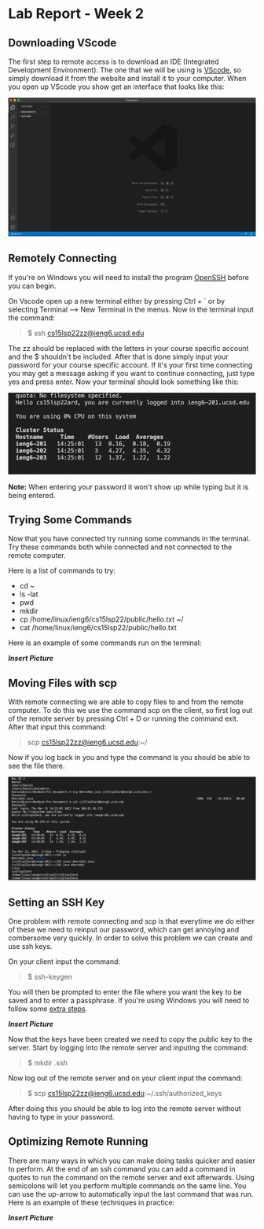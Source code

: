 # Lab Report - Week 2

## Downloading VScode

The first step to remote access is to download an IDE (Integrated Development Environment). The one that we will be using is [VScode](https://code.visualstudio.com/), so simply download it from the website and install it to your computer. When you open up VScode you show get an interface that looks like this:

![VScode](VScode_Install.png)

## Remotely Connecting

If you're on Windows you will need to install the program [OpenSSH](https://docs.microsoft.com/en-us/windows-server/administration/openssh/openssh_install_firstuse) before you can begin.

On Vscode open up a new terminal either by pressing Ctrl + ` or by selecting Terminal --> New Terminal in the menus.
Now in the terminal input the command:

>$ ssh cs15lsp22zz@ieng6.ucsd.edu

The zz should be replaced with the letters in your course specific account and the $ shouldn't be included. After that is done simply input your password for your course specific account. If it's your first time connecting you may get a message asking if you want to continue connecting, just type yes and press enter. Now your terminal should look something like this:

![Remote Server](Log_in.png)

**Note:** When entering your password it won't show up while typing but it is being entered.

## Trying Some Commands

Now that you have connected try running some commands in the terminal. Try these commands both while connected and not connected to the remote computer.

Here is a list of commands to try:
* cd ~
* ls -lat
* pwd
* mkdir
* cp /home/linux/ieng6/cs15lsp22/public/hello.txt ~/
* cat /home/linux/ieng6/cs15lsp22/public/hello.txt

Here is an example of some commands run on the terminal:

_**Insert Picture**_

## Moving Files with scp

With remote connecting we are able to copy files to and from the remote computer. To do this we use the command scp on the client, so first log out of the remote server by pressing Ctrl + D or running the command exit. After that input this command:

>scp <File Name> cs15lsp22zz@ieng6.ucsd.edu:~/

Now if you log back in you and type the command ls you should be able to see the file there.
  
![scp](scp.png)
  
## Setting an SSH Key
  
One problem with remote connecting and scp is that everytime we do either of these we need to reinput our password, which can get annoying and combersome very quickly. In order to solve this problem we can create and use ssh keys.
  
On your client input the command:
  
>$ ssh-keygen
  
You will then be prompted to enter the file where you want the key to be saved and to enter a passphrase. If you're using Windows you will need to follow some [extra steps](https://docs.microsoft.com/en-us/windows-server/administration/openssh/openssh_keymanagement#user-key-generation).
  
_**Insert Picture**_  
  
Now that the keys have been created we need to copy the public key to the server. Start by logging into the remote server and inputing the command:
  
>$ mkdir .ssh
  
Now log out of the remote server and on your client input the command:
  
>$ scp <Key Path Name> cs15lsp22zz@ieng6.ucsd.edu:~/.ssh/authorized_keys
  
After doing this you should be able to log into the remote server without having to type in your password.
  
## Optimizing Remote Running
  
There are many ways in which you can make doing tasks quicker and easier to perform. At the end of an ssh command you can add a command in quotes to run the command on the remote server and exit afterwards. Using semicolons will let you perform multiple commands on the same line. You can use the up-arrow to automatically input the last command that was run. Here is an example of these techniques in practice:
  
_**Insert Picture**_
